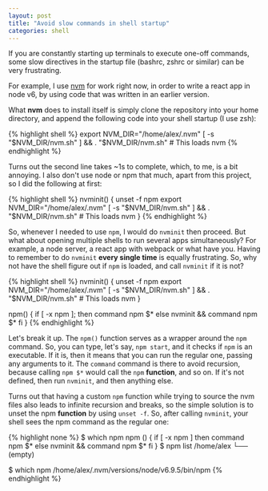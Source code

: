 ```yaml
---
layout: post
title: "Avoid slow commands in shell startup"
categories: shell
---
```


If you are constantly starting up terminals to execute one-off commands, some
slow directives in the startup file (bashrc, zshrc or similar) can be very
frustrating.

For example, I use [nvm][nvm] for work right now, in order to write a react
app in node v6, by using code that was written in an earlier version.

What **nvm** does to install itself is simply clone the repository into your
home directory, and append the following code into your shell startup (I use
zsh):

{% highlight shell %}
export NVM_DIR="/home/alex/.nvm"
[ -s "$NVM_DIR/nvm.sh" ] && . "$NVM_DIR/nvm.sh"  # This loads nvm
{% endhighlight %}

Turns out the second line takes ~1s to complete, which, to me, is a bit annoying.
I also don't use node or npm that much, apart from this project, so I did the
following at first:

{% highlight shell %}
nvminit() {
    unset -f npm
    export NVM_DIR="/home/alex/.nvm"
    [ -s "$NVM_DIR/nvm.sh" ] && . "$NVM_DIR/nvm.sh"  # This loads nvm
}
{% endhighlight %}

So, whenever I needed to use `npm`, I would do `nvminit` then proceed. But what
about opening multiple shells to run several apps simultaneously? For example,
a node server, a react app with webpack or what have you. Having to remember to
do `nvminit` **every single time** is equally frustrating. So, why not have the shell
figure out if `npm` is loaded, and call `nvminit` if it is not?

{% highlight shell %}
nvminit() {
    unset -f npm
    export NVM_DIR="/home/alex/.nvm"
    [ -s "$NVM_DIR/nvm.sh" ] && . "$NVM_DIR/nvm.sh"  # This loads nvm
}

npm() {
    if [ -x npm ]; then
        command npm $*
    else
        nvminit && command npm $*
    fi
}
{% endhighlight %}

Let's break it up. The `npm()` function serves as a wrapper around the `npm` command.
So, you can type, let's say, `npm start`, and it checks if `npm` is an executable. If
it is, then it means that you can run the regular one, passing any arguments to it.
The `command` command is there to avoid recursion, because calling `npm $*` would call
the `npm` **function**, and so on. If it's not defined, then run `nvminit`, and then
anything else.

Turns out that having a custom `npm` function while trying to source the nvm files also
leads to infinite recursion and breaks, so the simple solution is to unset the npm
**function** by using `unset -f`. So, after calling `nvminit`, your shell sees the npm
command as the regular one:

{% highlight none %}
$ which npm
npm () {
	if [ -x npm ]
	then
		command npm $*
	else
		nvminit && command npm $*
	fi
}
$ npm list
/home/alex
└── (empty)

$ which npm
/home/alex/.nvm/versions/node/v6.9.5/bin/npm
{% endhighlight %}

[nvm]: https://github.com/creationix/nvm
